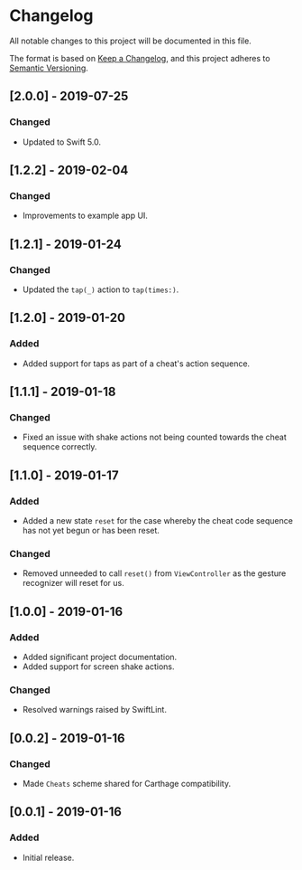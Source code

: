 # Changelog
All notable changes to this project will be documented in this file.

The format is based on [Keep a Changelog](https://keepachangelog.com/en/1.0.0/),
and this project adheres to [Semantic Versioning](https://semver.org/spec/v2.0.0.html).

## [2.0.0] - 2019-07-25
### Changed
- Updated to Swift 5.0.

## [1.2.2] - 2019-02-04
### Changed
- Improvements to example app UI.

## [1.2.1] - 2019-01-24
### Changed
- Updated the `tap(_)` action to `tap(times:)`.

## [1.2.0] - 2019-01-20
### Added
- Added support for taps as part of a cheat's action sequence.

## [1.1.1] - 2019-01-18
### Changed
- Fixed an issue with shake actions not being counted towards the cheat sequence correctly.

## [1.1.0] - 2019-01-17
### Added
- Added a new state `reset` for the case whereby the cheat code sequence has not yet begun or has been reset.
### Changed
- Removed unneeded to call `reset()` from `ViewController` as the gesture recognizer will reset for us.

## [1.0.0] - 2019-01-16
### Added
- Added significant project documentation.
- Added support for screen shake actions.
### Changed
- Resolved warnings raised by SwiftLint.

## [0.0.2] - 2019-01-16
### Changed
- Made `Cheats` scheme shared for Carthage compatibility.

## [0.0.1] - 2019-01-16
### Added
- Initial release.